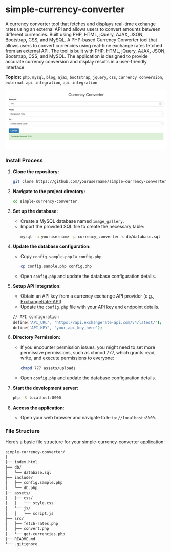 # simple-currency-converter

A currency converter tool that fetches and displays real-time exchange rates using an external API and allows users to convert amounts between different currencies. Built using PHP, HTML, jQuery, AJAX, JSON, Bootstrap, CSS, and MySQL.
A PHP-based Currency Converter tool that allows users to convert currencies using real-time exchange rates fetched from an external API. The tool is built with PHP, HTML, jQuery, AJAX, JSON, Bootstrap, CSS, and MySQL. The application is designed to provide accurate currency conversion and display results in a user-friendly interface.

**Topics:** `php`, `mysql`, `blog`, `ajax`, `bootstrap`, `jquery`, `css`, `currency conversion`, `external api integration`, `api integration`

![simple-currency-converter](./assets/images/simple-currency-converter.png)

### Install Process

1. **Clone the repository:**
   ```sh
   git clone https://github.com/yourusername/simple-currency-converter.git
   ```

2. **Navigate to the project directory:**
   ```sh
   cd simple-currency-converter
   ```

3. **Set up the database:**
    - Create a MySQL database named `image_gallery`.
    - Import the provided SQL file to create the necessary table:
      ```sh
      mysql -u yourusername -p currency_converter < db/database.sql
      ```

4. **Update the database configuration:**
    - Copy `config.sample.php` to `config.php`:
       ```sh
       cp config.sample.php config.php
       ```
    - Open `config.php` and update the database configuration details.

5. **Setup API Integration:**
   - Obtain an API key from a currency exchange API provider (e.g., [ExchangeRate-API](https://www.exchangerate-api.com/)).
   - Update the `config.php` file with your API key and endpoint details.
   ```sh
   // API configuration
   define('API_URL', 'https://api.exchangerate-api.com/v4/latest/');
   define('API_KEY', 'your_api_key_here');
   ```

6. **Directory Permission:**
    - If you encounter permission issues, you might need to set more permissive permissions, such as chmod 777, which grants read, write, and execute permissions to everyone:
       ```sh
       chmod 777 assets/uploads
       ```
    - Open `config.php` and update the database configuration details.

7. **Start the development server:**
   ```sh
   php -S localhost:8000
   ```

8. **Access the application:**
    - Open your web browser and navigate to `http://localhost:8000`.


### File Structure

Here’s a basic file structure for your simple-currency-converter application:

```
simple-currency-converter/
│
├── index.html
├── db/
│   └── database.sql
├── include/
│   ├── config.sample.php
│   └── db.php
├── assets/
│   ├── css/
│   │   └── style.css
│   └── js/
│   │   └── script.js
├── src/
│   ├── fetch-rates.php
│   ├── convert.php
│   └── get-currencies.php
├── README.md
└── .gitignore
```
